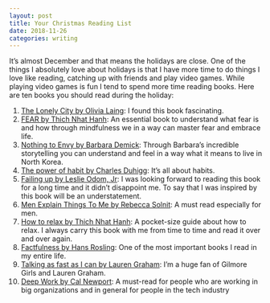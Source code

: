 ```yaml
---
layout: post
title: Your Christmas Reading List
date: 2018-11-26
categories: writing
---
```


It’s almost December and that means the holidays are close. One of the things I absolutely love about holidays is  that I have more time to do things I love like reading, catching up with friends and play video games. While playing video games is fun I tend to spend more time reading books. Here are ten books you should read during the holiday:

1. [The Lonely City by Olivia Laing](https://www.amazon.com/Lonely-City-Adventures-Being-Alone/dp/1250118034/ref=sr_1_1_sspa?ie=UTF8&qid=1543244469&sr=8-1-spons&keywords=the+lonely+city&psc=1): I found this book fascinating.
2. [FEAR by Thich Nhat Hanh](https://www.amazon.com/Fear-Essential-Wisdom-Getting-Through/dp/0062004735/ref=sr_1_1?ie=UTF8&qid=1543244514&sr=8-1&keywords=fear+thich+nhat+hahn): An essential book to understand what fear is and how through mindfulness we in a way can master fear and embrace life.
3. [Nothing to Envy by Barbara Demick](https://www.amazon.com/Nothing-Envy-Ordinary-Lives-North/dp/0385523912/ref=sr_1_1?ie=UTF8&qid=1543244541&sr=8-1&keywords=nothing+to+envy): Through Barbara’s incredible storytelling you can understand and feel in a way what it means to live in North Korea.
4. [The power of habit by Charles Duhigg](https://www.amazon.com/Power-Habit-What-Life-Business/dp/081298160X/ref=sr_1_3?ie=UTF8&qid=1543244632&sr=8-3&keywords=the+power+of+habit): It’s all about habits.
5. [Failing up by Leslie Odom, Jr](https://www.amazon.com/Failing-Up-Risks-Higher-Learning/dp/1250139961/ref=sr_1_1?ie=UTF8&qid=1543244658&sr=8-1&keywords=Failing+up): I was looking forward to reading this book for a long time and it didn’t disappoint me.  To say that I was inspired by this book will be an understatement.
6. [Men Explain Things To Me by Rebecca Solnit](https://www.amazon.com/Men-Explain-Things-Rebecca-Solnit/dp/1608464660/ref=sr_1_1?ie=UTF8&qid=1543244675&sr=8-1&keywords=men+explain+things+to+me): A must read especially for men.
7. [How to relax by Thich Nhat Hanh](https://www.amazon.com/Relax-Mindfulness-Essentials-Thich-Nhat/dp/1941529089/ref=sr_1_2?ie=UTF8&qid=1543244699&sr=8-2&keywords=how+to+relax+thich+nhat+hanh): A pocket-size guide about how to relax. I always carry this book with me from time to time and read it over and over again.
8. [Factfulness by Hans Rosling](https://www.amazon.com/Factfulness-Reasons-World-Things-Better/dp/1250107814/ref=sr_1_3?ie=UTF8&qid=1543244720&sr=8-3&keywords=factfulness): One of the most important books I read in my entire life.
9. [Talking as fast as I can by Lauren Graham](https://www.amazon.com/Talking-Fast-Can-Gilmore-Everything/dp/0425285197/ref=sr_1_1?ie=UTF8&qid=1543244741&sr=8-1&keywords=talking+as+fast+as+i+can): I’m a huge fan of Gilmore Girls and Lauren Graham.
10. [Deep Work by Cal Newport](https://www.amazon.com/Deep-Work-Focused-Success-Distracted/dp/1455586692/ref=sr_1_1?ie=UTF8&qid=1543244761&sr=8-1&keywords=deep+work): A must-read for people who are working in big organizations and in general for people in the tech industry
